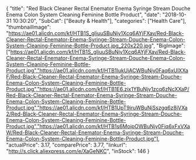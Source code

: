 {
	"title": "Red Black Cleaner Rectal Enemator Enema Syringe Stream Douche Enema Colon System Cleaning Feminine Bottle Product",
	"date": "2018-10-31 10:30:20",
	"SubCat": ["Beauty & Health"],
	"categories": ["Health Care"],
	"thumbnailImage": "https://ae01.alicdn.com/kf/HTB1S_gIiuuSBuNjy1Xcq6AYjFXav/Red-Black-Cleaner-Rectal-Enemator-Enema-Syringe-Stream-Douche-Enema-Colon-System-Cleaning-Feminine-Bottle-Product.jpg_220x220.jpg",
	"BigImage": ["https://ae01.alicdn.com/kf/HTB1S_gIiuuSBuNjy1Xcq6AYjFXav/Red-Black-Cleaner-Rectal-Enemator-Enema-Syringe-Stream-Douche-Enema-Colon-System-Cleaning-Feminine-Bottle-Product.jpg","https://ae01.alicdn.com/kf/HTB1IukUiACWBuNjy0Faq6xUlXXaF/Red-Black-Cleaner-Rectal-Enemator-Enema-Syringe-Stream-Douche-Enema-Colon-System-Cleaning-Feminine-Bottle-Product.jpg","https://ae01.alicdn.com/kf/HTB1E6.zix1YBuNjy1zcq6zNcXXaP/Red-Black-Cleaner-Rectal-Enemator-Enema-Syringe-Stream-Douche-Enema-Colon-System-Cleaning-Feminine-Bottle-Product.jpg","https://ae01.alicdn.com/kf/HTB1UpT9iruWBuNjSszgq6z8jVXa2/Red-Black-Cleaner-Rectal-Enemator-Enema-Syringe-Stream-Douche-Enema-Colon-System-Cleaning-Feminine-Bottle-Product.jpg","https://ae01.alicdn.com/kf/HTB1s6MoipOWBuNjy0Fiq6xFxVXaW/Red-Black-Cleaner-Rectal-Enemator-Enema-Syringe-Stream-Douche-Enema-Colon-System-Cleaning-Feminine-Bottle-Product.jpg"],
	"actualPrice": 3.17,
	"comparePrice": 3.77,
	"linkurl": "http://s.click.aliexpress.com/e/XaGeNKC",
	"inStock": 146
}
